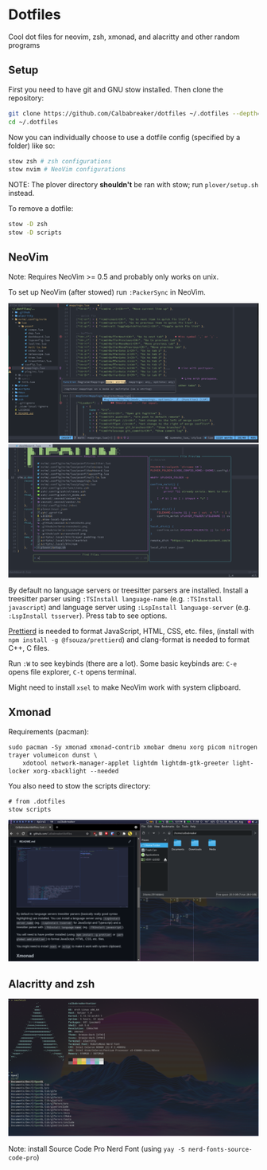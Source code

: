 # Dotfiles

Cool dot files for neovim, zsh, xmonad, and alacritty and other random programs

## Setup

First you need to have git and GNU stow installed.
Then clone the repository:

```sh
git clone https://github.com/Calbabreaker/dotfiles ~/.dotfiles --depth=1
cd ~/.dotfiles
```

Now you can individually choose to use a dotfile config (specified by a folder) like so:

```sh
stow zsh # zsh configurations
stow nvim # NeoVim configurations
```

NOTE: The plover directory **shouldn't** be ran with stow; run `plover/setup.sh` instead.

To remove a dotfile:

```sh
stow -D zsh
stow -D scripts
```

## NeoVim

Note: Requires NeoVim >= 0.5 and probably only works on unix.

To set up NeoVim (after stowed) run `:PackerSync` in NeoVim.

![nvim-screenshot0](./.github/nvim-screenshot0.png)
![nvim-screenshot1](./.github/nvim-screenshot1.png)

By default no language servers or treesitter parsers are installed.
Install a treesitter parser using `:TSInstall language-name` (e.g. `:TSInstall javascript`)
and language server using `:LspInstall language-server` (e.g. `:LspInstall tsserver`). Press tab to see options.

[Prettierd](https://github.com/fsouza/prettierd) is needed to format
JavaScript, HTML, CSS, etc. files, (install with `npm install -g @fsouza/prettierd`)
and clang-format is needed to format C++, C files.

Run `:W` to see keybinds (there are a lot). Some basic keybinds are: `C-e`
opens file explorer, `C-t` opens terminal.

Might need to install `xsel` to make NeoVim work with system clipboard.

## Xmonad

Requirements (pacman):

```
sudo pacman -Sy xmonad xmonad-contrib xmobar dmenu xorg picom nitrogen trayer volumeicon dunst \
    xdotool network-manager-applet lightdm lightdm-gtk-greeter light-locker xorg-xbacklight --needed
```

You also need to stow the scripts directory:

```
# from .dotfiles
stow scripts
```

![xmonad-screenshot0](./.github/xmonad-screenshot0.png)

## Alacritty and zsh

![zsh-screenshot0](./.github/zsh-screenshot0.png)

Note: install Source Code Pro Nerd Font (using `yay -S nerd-fonts-source-code-pro`)
